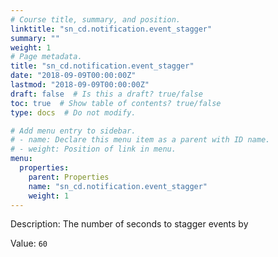 ```yaml
---
# Course title, summary, and position.
linktitle: "sn_cd.notification.event_stagger"
summary: ""
weight: 1
# Page metadata.
title: "sn_cd.notification.event_stagger"
date: "2018-09-09T00:00:00Z"
lastmod: "2018-09-09T00:00:00Z"
draft: false  # Is this a draft? true/false
toc: true  # Show table of contents? true/false
type: docs  # Do not modify.

# Add menu entry to sidebar.
# - name: Declare this menu item as a parent with ID name.
# - weight: Position of link in menu.
menu:
  properties:
    parent: Properties
    name: "sn_cd.notification.event_stagger"
    weight: 1
---
```


Description: The number of seconds to stagger events by


Value: `60`